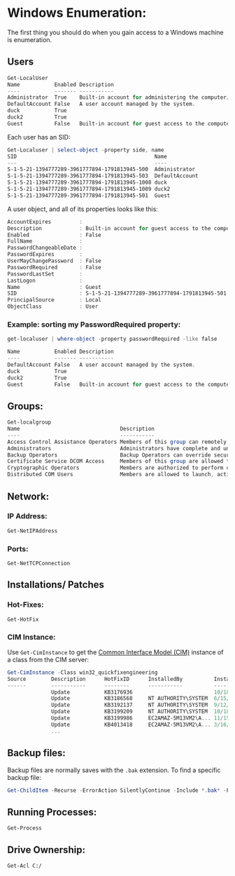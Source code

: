 
# Windows Enumeration:
The first thing you should do when you gain access to a Windows machine is enumeration.

## Users
```PowerShell
Get-LocalUser
Name           Enabled Description
----           ------- -----------
Administrator  True    Built-in account for administering the computer/domain
DefaultAccount False   A user account managed by the system.
duck           True
duck2          True
Guest          False   Built-in account for guest access to the computer/domain
```

Each user has an SID:
```PowerShell
Get-Localuser | select-object -property side, name
SID                                            Name
---                                            ----
S-1-5-21-1394777289-3961777894-1791813945-500  Administrator
S-1-5-21-1394777289-3961777894-1791813945-503  DefaultAccount
S-1-5-21-1394777289-3961777894-1791813945-1008 duck
S-1-5-21-1394777289-3961777894-1791813945-1009 duck2
S-1-5-21-1394777289-3961777894-1791813945-501  Guest
```

A user object, and all of its properties looks like this:
```PowerShell
AccountExpires         :
Description            : Built-in account for guest access to the computer/domain
Enabled                : False
FullName               :
PasswordChangeableDate :
PasswordExpires        :
UserMayChangePassword  : False
PasswordRequired       : False
PasswordLastSet        :
LastLogon              :
Name                   : Guest
SID                    : S-1-5-21-1394777289-3961777894-1791813945-501
PrincipalSource        : Local
ObjectClass            : User
```

### Example: sorting my PasswordRequired property:
```PowerShell
get-localuser | where-object -property passwordRequired -like false

Name           Enabled Description
----           ------- -----------
DefaultAccount False   A user account managed by the system.
duck           True
duck2          True
Guest          False   Built-in account for guest access to the computer/domain
```

## Groups:
```PowerShell
Get-localgroup
Name                                Description
----                                -----------
Access Control Assistance Operators Members of this group can remotely query authorization attributes and permission...
Administrators                      Administrators have complete and unrestricted access to the computer/domain
Backup Operators                    Backup Operators can override security restrictions for the sole purpose of back...
Certificate Service DCOM Access     Members of this group are allowed to connect to Certification Authorities in the...
Cryptographic Operators             Members are authorized to perform cryptographic operations.
Distributed COM Users               Members are allowed to launch, activate and use Distributed COM objects on this ...
```

## Network:
### IP Address:
```Powershell
Get-NetIPAddress
```

### Ports:
```
Get-NetTCPConnection
```

## Installations/ Patches
### Hot-Fixes:
```
Get-HotFix
```

### CIM Instance:
Use `Get-CimInstance` to get the [Common Interface Model (CIM)](https://www.techtarget.com/searchstorage/definition/Common-Information-Model) instance of a class from the CIM server:
```PowerShell
Get-CimInstance -Class win32_quickfixengineering
Source        Description      HotFixID      InstalledBy          InstalledOn
------        -----------      --------      -----------          -----------
              Update           KB3176936                          10/18/2016 12:00:00 AM
              Update           KB3186568     NT AUTHORITY\SYSTEM  6/15/2017 12:00:00 AM
              Update           KB3192137     NT AUTHORITY\SYSTEM  9/12/2016 12:00:00 AM
              Update           KB3199209     NT AUTHORITY\SYSTEM  10/18/2016 12:00:00 AM
              Update           KB3199986     EC2AMAZ-5M13VM2\A... 11/15/2016 12:00:00 AM
              Update           KB4013418     EC2AMAZ-5M13VM2\A... 3/16/2017 12:00:00 AM
              ...
```

## Backup files:
Backup files are normally saves with the `.bak` extension. To find a specific backup file:
```powershell
Get-ChildItem -Recurse -ErrorAction SilentlyContinue -Include *.bak* -File

```

## Running Processes:
```
Get-Process
```

## Drive Ownership:
```
Get-Acl C:/
```